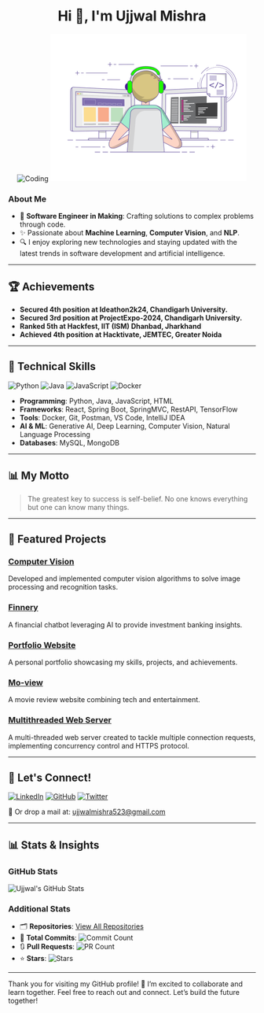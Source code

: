 <!-- Your title -->
<h1 align="center">Hi 👋, I'm Ujjwal Mishra</h1>

<div align="center">
  <img alt="Coding" width="250" src="https://github.com/user-attachments/assets/366987be-b6e9-463c-9a02-2250eae1ca37">
  <img alt="Coding" width="400" src="https://raw.githubusercontent.com/devSouvik/devSouvik/master/gif3.gif">
</div>

### About Me  
- 🎨 **Software Engineer in Making**: Crafting solutions to complex problems through code.  
- ✨ Passionate about **Machine Learning**, **Computer Vision**, and **NLP**.  
- 🔍 I enjoy exploring new technologies and staying updated with the latest trends in software development and artificial intelligence.  

---

## 🏆 Achievements  

- **Secured 4th position at Ideathon2k24, Chandigarh University.**  
- **Secured 3rd position at ProjectExpo-2024, Chandigarh University.**  
- **Ranked 5th at Hackfest, IIT (ISM) Dhanbad, Jharkhand**  
- **Achieved 4th position at Hacktivate, JEMTEC, Greater Noida**  

---

## 🔧 Technical Skills  

![Python](https://img.shields.io/badge/-Python-3776AB?logo=python&logoColor=white&style=flat-square) ![Java](https://img.shields.io/badge/-Java-007396?logo=java&logoColor=white&style=flat-square) ![JavaScript](https://img.shields.io/badge/-JavaScript-F7DF1E?logo=javascript&logoColor=black&style=flat-square) ![Docker](https://img.shields.io/badge/-Docker-2496ED?logo=docker&logoColor=white&style=flat-square)  

- **Programming**: Python, Java, JavaScript, HTML  
- **Frameworks**: React, Spring Boot, SpringMVC, RestAPI, TensorFlow  
- **Tools**: Docker, Git, Postman, VS Code, IntelliJ IDEA  
- **AI & ML**: Generative AI, Deep Learning, Computer Vision, Natural Language Processing  
- **Databases**: MySQL, MongoDB  

---

## 📊 My Motto  

> The greatest key to success is self-belief. No one knows everything but one can know many things.  

---

## 🌟 Featured Projects  

### [Computer Vision](https://github.com/UjjwalMishra01/Computer-Vision)  
Developed and implemented computer vision algorithms to solve image processing and recognition tasks.  

### [Finnery](https://github.com/UjjwalMishra01/Finnery)  
A financial chatbot leveraging AI to provide investment banking insights.  

### [Portfolio Website](https://personal-portfolio-website-ymx9.vercel.app/)  
A personal portfolio showcasing my skills, projects, and achievements.  

### [Mo-view](https://github.com/UjjwalMishra01/Mo-view)  
A movie review website combining tech and entertainment.  

### [Multithreaded Web Server](https://github.com/UjjwalMishra01/Webservers)  
A multi-threaded web server created to tackle multiple connection requests, implementing concurrency control and HTTPS protocol.  

---

## 🔔 Let's Connect!  

[![LinkedIn](https://img.shields.io/badge/-LinkedIn-0A66C2?logo=linkedin&logoColor=white&style=flat-square)](https://www.linkedin.com/in/ujjwalm01) [![GitHub](https://img.shields.io/badge/-GitHub-181717?logo=github&logoColor=white&style=flat-square)](https://github.com/UjjwalMishra01) [![Twitter](https://img.shields.io/badge/-Twitter-1DA1F2?logo=twitter&logoColor=white&style=flat-square)](https://twitter.com/Ujjwalm101?t=75Q5SA_J0237HPuWoUM9rg&s=09)  

📩 Or drop a mail at: ujjwalmishra523@gmail.com  

---

## 📊 Stats & Insights  

### GitHub Stats  
![Ujjwal's GitHub Stats](https://github-readme-stats.vercel.app/api?username=UjjwalMishra01&show_icons=true&theme=radical)  

### Additional Stats  
- 🗂️ **Repositories**: [View All Repositories](https://github.com/UjjwalMishra01?tab=repositories)  
- 📄 **Total Commits**: ![Commit Count](https://img.shields.io/badge/Commits-1000+-green?style=flat-square)  
- 🔃 **Pull Requests**: ![PR Count](https://img.shields.io/badge/Pull%20Requests-50+-blue?style=flat-square)  
- ⭐ **Stars**: ![Stars](https://img.shields.io/badge/Stars-200+-yellow?style=flat-square)  

---

Thank you for visiting my GitHub profile! 🚀 I’m excited to collaborate and learn together. Feel free to reach out and connect. Let’s build the future together!  
